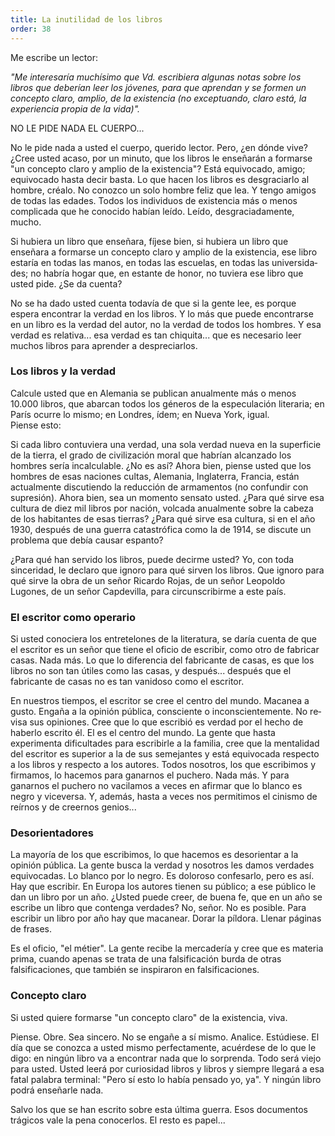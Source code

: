 ```yaml
---
title: La inutilidad de los libros
order: 38
---
```


Me escribe un lector:

*"Me interesaría muchísimo que Vd. escribiera algunas notas sobre los libros que deberían leer los jóvenes, para que aprendan y se formen un concepto claro, amplio, de la existencia (no exceptuando, claro está, la experiencia propia de la vida)".*

NO LE PIDE NADA EL CUERPO...

No le pide nada a usted el cuerpo, querido lector. Pero, ¿en dónde vive? ¿Cree usted acaso, por un minuto, que los libros le enseñarán a formarse "un concepto claro y amplio de la existencia"? Está equivocado, amigo; equi­vocado hasta decir basta. Lo que hacen los libros es desgraciarlo al hombre, créalo. No conozco un solo hombre feliz que lea. Y tengo amigos de todas las edades. Todos los individuos de existencia más o menos complicada que he conocido habían leído. Leído, desgraciadamente, mucho.

Si hubiera un libro que enseñara, fíjese bien, si hubiera un libro que enseñara a formarse un concepto claro y amplio de la existencia, ese libro estaría en todas las manos, en todas las escuelas, en todas las universida­des; no habría hogar que, en estante de honor, no tuviera ese libro que usted pide. ¿Se da cuenta?

No se ha dado usted cuenta todavía de que si la gente lee, es porque espera encontrar la verdad en los libros. Y lo más que puede encontrarse en un libro es la verdad del autor, no la verdad de todos los hombres. Y esa verdad es relativa... esa verdad es tan chiquita... que es necesario leer muchos libros para aprender a despreciarlos.


### Los libros y la verdad

Calcule usted que en Alemania se publican anualmente más o menos 10.000 libros, que abarcan todos los géneros de la especulación literaria; en París ocurre lo mismo; en Londres, ídem; en Nueva York, igual. 	
Piense esto:

Si cada libro contuviera una verdad, una sola verdad nueva en la su­perficie de la tierra, el grado de civilización moral que habrían alcanzado los hombres sería incalculable. ¿No es así? Ahora bien, piense usted que los hombres de esas naciones cultas, Alemania, Inglaterra, Francia, están actualmente discutiendo la reducción de armamentos (no confundir con supresión). Ahora bien, sea un momento sensato usted. ¿Para qué sirve esa cultura de diez mil libros por nación, volcada anualmente sobre la cabeza de los habitantes de esas tierras? ¿Para qué sirve esa cultura, si en el año 1930, después de una guerra catastrófica como la de 1914, se discute un problema que debía causar espanto?

¿Para qué han servido los libros, puede decirme usted? Yo, con toda sinceridad, le declaro que ignoro para qué sirven los libros. Que ignoro para qué sirve la obra de un señor Ricardo Rojas, de un señor Leopoldo Lugones, de un señor Capdevilla, para circunscribirme a este país.


### El escritor como operario

Si usted conociera los entretelones de la literatura, se daría cuenta de que el escritor es un señor que tiene el oficio de escribir, como otro de fabricar casas. Nada más. Lo que lo diferencia del fabricante de casas, es que los libros no son tan útiles como las casas, y después... después que el fabricante de casas no es tan vanidoso como el escritor.

En nuestros tiempos, el escritor se cree el centro del mundo. Macanea a gusto. Engaña a la opinión pública, consciente o inconscientemente. No re­visa sus opiniones. Cree que lo que escribió es verdad por el hecho de haber­lo escrito él. El es el centro del mundo. La gente que hasta experimenta difi­cultades para escribirle a la familia, cree que la mentalidad del escritor es su­perior a la de sus semejantes y está equivocada respecto a los libros y respec­to a los autores. Todos nosotros, los que escribimos y firmamos, lo hacemos para ganarnos el puchero. Nada más. Y para ganarnos el puchero no vacila­mos a veces en afirmar que lo blanco es negro y viceversa. Y, además, hasta a veces nos permitimos el cinismo de reírnos y de creernos genios...


### Desorientadores

La mayoría de los que escribimos, lo que hacemos es desorientar a la opinión pública. La gente busca la verdad y nosotros les damos verda­des equivocadas. Lo blanco por lo negro. Es doloroso confesarlo, pero es así. Hay que escribir. En Europa los autores tienen su público; a ese público le dan un libro por un año. ¿Usted puede creer, de buena fe, que en un año se escribe un libro que contenga verdades? No, señor. No es posible. Para escribir un libro por año hay que macanear. Dorar la píldo­ra. Llenar páginas de frases.

Es el oficio, "el métier". La gente recibe la mercadería y cree que es materia prima, cuando apenas se trata de una falsificación burda de otras falsificaciones, que también se inspiraron en falsificaciones. 


### Concepto claro

Si usted quiere formarse "un concepto claro" de la existencia, viva.

Piense. Obre. Sea sincero. No se engañe a sí mismo. Analice. Estúdiese. El día que se conozca a usted mismo perfectamente, acuérdese de lo que le digo: en ningún libro va a encontrar nada que lo sorprenda. Todo será viejo para usted. Usted leerá por curiosidad libros y libros y siempre lle­gará a esa fatal palabra terminal: "Pero sí esto lo había pensado yo, ya". Y ningún libro podrá enseñarle nada.

Salvo los que se han escrito sobre esta última guerra. Esos documen­tos trágicos vale la pena conocerlos. El resto es papel... 
